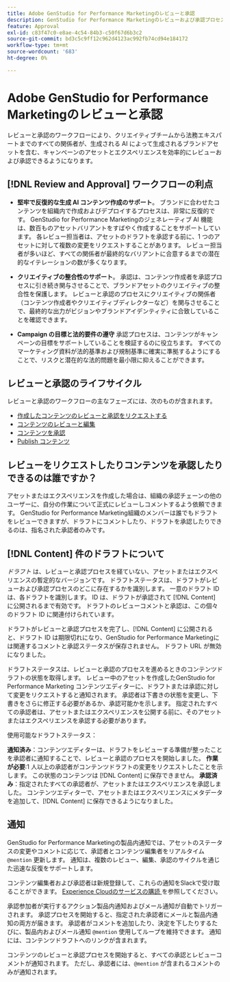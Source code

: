 ```yaml
---
title: Adobe GenStudio for Performance Marketingのレビューと承認
description: GenStudio for Performance Marketingのレビューおよび承認プロセスについて説明します。
feature: Approval
exl-id: c83f47c0-e8ae-4c54-84b3-c50f67d6b3c2
source-git-commit: bd3c5c9ff12c962d4123ac992fb74cd94e184172
workflow-type: tm+mt
source-wordcount: '683'
ht-degree: 0%

---
```


# Adobe GenStudio for Performance Marketingのレビューと承認

レビューと承認のワークフローにより、クリエイティブチームから法務エキスパートまでのすべての関係者が、生成される AI によって生成されるブランドアセットを含む、キャンペーンのアセットとエクスペリエンスを効率的にレビューおよび承認できるようになります。

## [!DNL Review and Approval] ワークフローの利点

* **堅牢で反復的な生成 AI コンテンツ作成のサポート**。 ブランドに合わせたコンテンツを組織内で作成およびデプロイするプロセスは、非常に反復的です。 GenStudio for Performance Marketingのジェネレーティブ AI 機能は、数百ものアセットバリアントをすばやく作成することをサポートしています。 各レビュー担当者は、アセットのドラフトを承認する前に、1 つのアセットに対して複数の変更をリクエストすることがあります。 レビュー担当者が多いほど、すべての関係者が最終的なバリアントに合意するまでの潜在的なイテレーションの数が多くなります。

* **クリエイティブの整合性のサポート**。 承認は、コンテンツ作成者を承認プロセスに引き続き関与させることで、ブランドアセットのクリエイティブの整合性を保護します。 レビューと承認のプロセスにクリエイティブの関係者（コンテンツ作成者やクリエイティブディレクターなど）を関与させることで、最終的な出力がビジョンやブランドアイデンティティに合致していることを確認できます。

* **Campaign の目標と法的要件の遵守** 承認プロセスは、コンテンツがキャンペーンの目標をサポートしていることを検証するのに役立ちます。 すべてのマーケティング資料が法的基準および規制基準に確実に準拠するようにすることで、リスクと潜在的な法的問題を最小限に抑えることができます。

## レビューと承認のライフサイクル

レビューと承認のワークフローの主なフェーズには、次のものが含まれます。

* [作成したコンテンツのレビューと承認をリクエストする](./request-review.md)
* [コンテンツのレビューと編集](./review-and-edit.md)
* [コンテンツを承認](./approve-content.md)
* [Publish コンテンツ](./publish-content.md)

## レビューをリクエストしたりコンテンツを承認したりできるのは誰ですか？

アセットまたはエクスペリエンスを作成した場合は、組織の承認チェーンの他のユーザーに、自分の作業について正式にレビューしコメントするよう依頼できます。 GenStudio for Performance Marketing組織のメンバーは誰でもドラフトをレビューできますが、ドラフトにコメントしたり、ドラフトを承認したりできるのは、指名された承認者のみです。

## [!DNL Content] 件のドラフトについて

_ドラフト_ は、レビューと承認プロセスを経ていない、アセットまたはエクスペリエンスの暫定的なバージョンです。 ドラフトステータスは、ドラフトがレビューおよび承認プロセスのどこに存在するかを識別します。 一意のドラフト ID は、各ドラフトを識別します。 ID は、ドラフトが承認されて [!DNL Content] に公開されるまで有効です。 ドラフトのレビューコメントと承認は、この個々のドラフト ID に関連付けられています。

ドラフトがレビューと承認プロセスを完了し、[!DNL Content] に公開されると、ドラフト ID は期限切れになり、GenStudio for Performance Marketingには関連するコメントと承認ステータスが保存されません。 ドラフト URL が無効になりました。

ドラフトステータスは、レビューと承認のプロセスを進めるときのコンテンツドラフトの状態を取得します。 レビュー中のアセットを作成したGenStudio for Performance Marketing コンテンツエディターに、ドラフトまたは承認に対して変更をリクエストすると通知されます。 承認者は下書きの状態を変更し、下書きをさらに修正する必要があるか、承認可能かを示します。 指定されたすべての承認者は、アセットまたはエクスペリエンスを公開する前に、そのアセットまたはエクスペリエンスを承認する必要があります。

使用可能なドラフトステータス：

**通知済み**：コンテンツエディターは、ドラフトをレビューする準備が整ったことを承認者に通知することで、レビューと承認のプロセスを開始しました。
**作業が必要**:1 人以上の承認者がコンテンツドラフトの変更をリクエストしたことを示します。 この状態のコンテンツは [!DNL Content] に保存できません。
**承認済み**：指定されたすべての承認者が、アセットまたはエクスペリエンスを承認しました。 コンテンツエディターで、アセットまたはエクスペリエンスにメタデータを追加して、[!DNL Content] に保存できるようになりました。

## 通知

GenStudio for Performance Marketingの製品内通知では、アセットのステータスの変更やコメントに応じて、承認者とコンテンツ編集者をリアルタイム `@mention` 更新します。 通知は、複数のレビュー、編集、承認のサイクルを通じた迅速な反復をサポートします。

コンテンツ編集者および承認者は新規登録して、これらの通知をSlackで受け取ることができます。 [Experience Cloudのサービスの購読 ](https://experienceleague.adobe.com/en/docs/core-services/interface/features/account-preferences#slack) を参照してください。

承認参加者が実行するアクション製品内通知およびメール通知が自動でトリガーされます。 承認プロセスを開始すると、指定された承認者にメールと製品内通知の両方が届きます。 承認者がコメントを追加したり、決定を下したりするたびに、製品内およびメール通知 `@mention` 使用してループを維持できます。 通知には、コンテンツドラフトへのリンクが含まれます。

コンテンツのレビューと承認プロセスを開始すると、すべての承認とレビューコメントが通知されます。 ただし、承認者には、`@mention` が含まれるコメントのみが通知されます。
